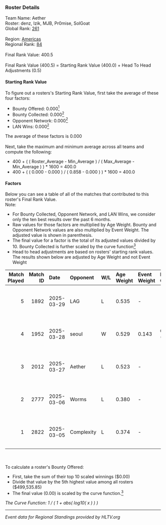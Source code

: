 ### Roster Details<br />
Team Name: Aether<br />
Roster: denz, Izik, MJB, Pr0mise, SolGoat<br />
Global Rank: [261](../../standings_global_2025_07_07.md)<br />
<br />
Region: [Americas]( ../../standings_americas_2025_07_07.md)<br />
Regional Rank: [84]( ../../standings_americas_2025_07_07.md)<br />
<br />
Final Rank Value:  400.5<br />
<br />
Final Rank Value (400.5) = Starting Rank Value (400.0) + Head To Head Adjustments (0.5)<br />

#### Starting Rank Value<br />
To figure out a rosters's Starting Rank Value, first take the average of these four factors:<br />
- Bounty Offered: 0.000[<sup>1</sup>](#table2)
- Bounty Collected: 0.000[<sup>2</sup>](#table1)
- Opponent Network: 0.000[<sup>2</sup>](#table1)
- LAN Wins: 0.000[<sup>2</sup>](#table1)

The average of these factors is 0.000<br />
<br />
Next, take the maximum and minimum average across all teams and compute the following:<br />
- 400 + ( ( Roster_Average - Min_Average ) / ( Max_Average - Min_Average ) ) * 1600 = 400.0
- 400 + ( ( 0.000 - 0.000 ) / ( 0.858 - 0.000 ) ) * 1600 = 400.0


#### Factors<br />
Below you can see a table of all of the matches that contributed to this roster's Final Rank Value.<br />
Note:<br />

- For Bounty Collected, Opponent Network, and LAN Wins, we consider only the ten best results over the past 6 months.
- Raw values for those factors are multiplied by Age Weight. Bounty and Opponent Network values are also multiplied by Event Weight. The adjusted value is shown in parenthesis.
- The final value for a factor is the total of its adjusted values divided by 10. Bounty Collected is further scaled by the curve function[<sup>3</sup>](#curveFunction)
- Head to head adjustments are based on rosters' starting rank values. The results shown below are adjusted by Age Weight and not Event Weight
<span id="table1"></span><br />


| Match Played | Match ID | Date       | Opponent   | W/L | Age Weight | Event Weight | Bounty Collected | Opponent Network | LAN Wins  | H2H Adj. | Roster                              |
| -: | -: | :- | :- | :- | :- | :- | :- | :- | :- | -: | :- |
|            5 |     1892 | 2025-03-29 | LAG        | L   | 0.535      | -            | -                | -                | -         |    -1.82 | denz, Izik, MJB, Pr0mise, SolGoat   |
|            4 |     1952 | 2025-03-28 | seoul      | W   | 0.529      | 0.143        | 0.000 (0.000)    | 0.000 (0.000)    | 0 (0.000) |     8.17 | denz, Izik, MJB, Pr0mise, SolGoat   |
|            3 |     2012 | 2025-03-27 | Aether     | L   | 0.523      | -            | -                | -                | -         |    -2.91 | denz, Izik, MJB, Pr0mise, SolGoat   |
|            2 |     2777 | 2025-03-06 | Worms      | L   | 0.380      | -            | -                | -                | -         |    -2.82 | AtomiK, denz, MJB, Pr0mise, SolGoat |
|            1 |     2822 | 2025-03-05 | Complexity | L   | 0.374      | -            | -                | -                | -         |    -0.10 | AtomiK, denz, MJB, Pr0mise, SolGoat |

<br />
<span id="table2"></span><br />
To calculate a roster's Bounty Offered:<br />

- First, take the sum of their top 10 scaled winnings ($0.00)
- Divide that value by the 5th highest value among all rosters ($499,535.85)
- The final value (0.00) is scaled by the curve function.[<sup>3</sup>](#curveFunction)

<span id="curveFunction"></span>_The Curve Function: 1 / ( 1 + abs( log10( x ) ) )_<br />

---
_Event data for Regional Standings provided by HLTV.org_<br />
